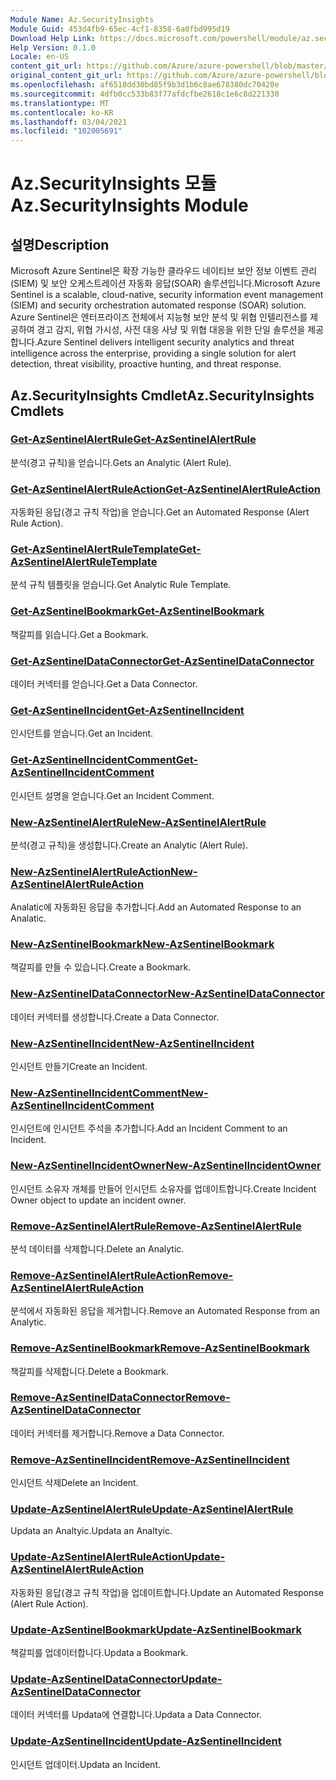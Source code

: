 ```yaml
---
Module Name: Az.SecurityInsights
Module Guid: 453d4fb9-65ec-4cf1-8358-6a0fbd995d19
Download Help Link: https://docs.microsoft.com/powershell/module/az.securityinsights
Help Version: 0.1.0
Locale: en-US
content_git_url: https://github.com/Azure/azure-powershell/blob/master/src/SecurityInsights/SecurityInsights/help/Az.SecurityInsights.md
original_content_git_url: https://github.com/Azure/azure-powershell/blob/master/src/SecurityInsights/SecurityInsights/help/Az.SecurityInsights.md
ms.openlocfilehash: af6518dd30bd85f9b3d1b6c8ae678380dc70420e
ms.sourcegitcommit: 4dfb0cc533b83f77afdcfbe2618c1e6c8d221330
ms.translationtype: MT
ms.contentlocale: ko-KR
ms.lasthandoff: 03/04/2021
ms.locfileid: "102005691"
---
```

# <span data-ttu-id="5a560-101">Az.SecurityInsights 모듈</span><span class="sxs-lookup"><span data-stu-id="5a560-101">Az.SecurityInsights Module</span></span>
## <span data-ttu-id="5a560-102">설명</span><span class="sxs-lookup"><span data-stu-id="5a560-102">Description</span></span>
<span data-ttu-id="5a560-103">Microsoft Azure Sentinel은 확장 가능한 클라우드 네이티브 보안 정보 이벤트 관리(SIEM) 및 보안 오케스트레이션 자동화 응답(SOAR) 솔루션입니다.</span><span class="sxs-lookup"><span data-stu-id="5a560-103">Microsoft Azure Sentinel is a scalable, cloud-native, security information event management (SIEM) and security orchestration automated response (SOAR) solution.</span></span> <span data-ttu-id="5a560-104">Azure Sentinel은 엔터프라이즈 전체에서 지능형 보안 분석 및 위협 인텔리전스를 제공하여 경고 감지, 위협 가시성, 사전 대응 사냥 및 위협 대응을 위한 단일 솔루션을 제공합니다.</span><span class="sxs-lookup"><span data-stu-id="5a560-104">Azure Sentinel delivers intelligent security analytics and threat intelligence across the enterprise, providing a single solution for alert detection, threat visibility, proactive hunting, and threat response.</span></span>

## <span data-ttu-id="5a560-105">Az.SecurityInsights Cmdlet</span><span class="sxs-lookup"><span data-stu-id="5a560-105">Az.SecurityInsights Cmdlets</span></span>
### [<span data-ttu-id="5a560-106">Get-AzSentinelAlertRule</span><span class="sxs-lookup"><span data-stu-id="5a560-106">Get-AzSentinelAlertRule</span></span>](Get-AzSentinelAlertRule.md)
<span data-ttu-id="5a560-107">분석(경고 규칙)을 얻습니다.</span><span class="sxs-lookup"><span data-stu-id="5a560-107">Gets an Analytic (Alert Rule).</span></span>

### [<span data-ttu-id="5a560-108">Get-AzSentinelAlertRuleAction</span><span class="sxs-lookup"><span data-stu-id="5a560-108">Get-AzSentinelAlertRuleAction</span></span>](Get-AzSentinelAlertRuleAction.md)
<span data-ttu-id="5a560-109">자동화된 응답(경고 규칙 작업)을 얻습니다.</span><span class="sxs-lookup"><span data-stu-id="5a560-109">Get an Automated Response (Alert Rule Action).</span></span>

### [<span data-ttu-id="5a560-110">Get-AzSentinelAlertRuleTemplate</span><span class="sxs-lookup"><span data-stu-id="5a560-110">Get-AzSentinelAlertRuleTemplate</span></span>](Get-AzSentinelAlertRuleTemplate.md)
<span data-ttu-id="5a560-111">분석 규칙 템플릿을 얻습니다.</span><span class="sxs-lookup"><span data-stu-id="5a560-111">Get Analytic Rule Template.</span></span>

### [<span data-ttu-id="5a560-112">Get-AzSentinelBookmark</span><span class="sxs-lookup"><span data-stu-id="5a560-112">Get-AzSentinelBookmark</span></span>](Get-AzSentinelBookmark.md)
<span data-ttu-id="5a560-113">책갈피를 읽습니다.</span><span class="sxs-lookup"><span data-stu-id="5a560-113">Get a Bookmark.</span></span>

### [<span data-ttu-id="5a560-114">Get-AzSentinelDataConnector</span><span class="sxs-lookup"><span data-stu-id="5a560-114">Get-AzSentinelDataConnector</span></span>](Get-AzSentinelDataConnector.md)
<span data-ttu-id="5a560-115">데이터 커넥터를 얻습니다.</span><span class="sxs-lookup"><span data-stu-id="5a560-115">Get a Data Connector.</span></span>

### [<span data-ttu-id="5a560-116">Get-AzSentinelIncident</span><span class="sxs-lookup"><span data-stu-id="5a560-116">Get-AzSentinelIncident</span></span>](Get-AzSentinelIncident.md)
<span data-ttu-id="5a560-117">인시던트를 얻습니다.</span><span class="sxs-lookup"><span data-stu-id="5a560-117">Get an Incident.</span></span>

### [<span data-ttu-id="5a560-118">Get-AzSentinelIncidentComment</span><span class="sxs-lookup"><span data-stu-id="5a560-118">Get-AzSentinelIncidentComment</span></span>](Get-AzSentinelIncidentComment.md)
<span data-ttu-id="5a560-119">인시던트 설명을 얻습니다.</span><span class="sxs-lookup"><span data-stu-id="5a560-119">Get an Incident Comment.</span></span>

### [<span data-ttu-id="5a560-120">New-AzSentinelAlertRule</span><span class="sxs-lookup"><span data-stu-id="5a560-120">New-AzSentinelAlertRule</span></span>](New-AzSentinelAlertRule.md)
<span data-ttu-id="5a560-121">분석(경고 규칙)을 생성합니다.</span><span class="sxs-lookup"><span data-stu-id="5a560-121">Create an Analytic (Alert Rule).</span></span>

### [<span data-ttu-id="5a560-122">New-AzSentinelAlertRuleAction</span><span class="sxs-lookup"><span data-stu-id="5a560-122">New-AzSentinelAlertRuleAction</span></span>](New-AzSentinelAlertRuleAction.md)
<span data-ttu-id="5a560-123">Analatic에 자동화된 응답을 추가합니다.</span><span class="sxs-lookup"><span data-stu-id="5a560-123">Add an Automated Response to an Analatic.</span></span>

### [<span data-ttu-id="5a560-124">New-AzSentinelBookmark</span><span class="sxs-lookup"><span data-stu-id="5a560-124">New-AzSentinelBookmark</span></span>](New-AzSentinelBookmark.md)
<span data-ttu-id="5a560-125">책갈피를 만들 수 있습니다.</span><span class="sxs-lookup"><span data-stu-id="5a560-125">Create a Bookmark.</span></span>

### [<span data-ttu-id="5a560-126">New-AzSentinelDataConnector</span><span class="sxs-lookup"><span data-stu-id="5a560-126">New-AzSentinelDataConnector</span></span>](New-AzSentinelDataConnector.md)
<span data-ttu-id="5a560-127">데이터 커넥터를 생성합니다.</span><span class="sxs-lookup"><span data-stu-id="5a560-127">Create a Data Connector.</span></span>

### [<span data-ttu-id="5a560-128">New-AzSentinelIncident</span><span class="sxs-lookup"><span data-stu-id="5a560-128">New-AzSentinelIncident</span></span>](New-AzSentinelIncident.md)
<span data-ttu-id="5a560-129">인시던트 만들기</span><span class="sxs-lookup"><span data-stu-id="5a560-129">Create an Incident.</span></span>

### [<span data-ttu-id="5a560-130">New-AzSentinelIncidentComment</span><span class="sxs-lookup"><span data-stu-id="5a560-130">New-AzSentinelIncidentComment</span></span>](New-AzSentinelIncidentComment.md)
<span data-ttu-id="5a560-131">인시던트에 인시던트 주석을 추가합니다.</span><span class="sxs-lookup"><span data-stu-id="5a560-131">Add an Incident Comment to an Incident.</span></span>

### [<span data-ttu-id="5a560-132">New-AzSentinelIncidentOwner</span><span class="sxs-lookup"><span data-stu-id="5a560-132">New-AzSentinelIncidentOwner</span></span>](New-AzSentinelIncidentOwner.md)
<span data-ttu-id="5a560-133">인시던트 소유자 개체를 만들어 인시던트 소유자를 업데이트합니다.</span><span class="sxs-lookup"><span data-stu-id="5a560-133">Create Incident Owner object to update an incident owner.</span></span>

### [<span data-ttu-id="5a560-134">Remove-AzSentinelAlertRule</span><span class="sxs-lookup"><span data-stu-id="5a560-134">Remove-AzSentinelAlertRule</span></span>](Remove-AzSentinelAlertRule.md)
<span data-ttu-id="5a560-135">분석 데이터를 삭제합니다.</span><span class="sxs-lookup"><span data-stu-id="5a560-135">Delete an Analytic.</span></span>

### [<span data-ttu-id="5a560-136">Remove-AzSentinelAlertRuleAction</span><span class="sxs-lookup"><span data-stu-id="5a560-136">Remove-AzSentinelAlertRuleAction</span></span>](Remove-AzSentinelAlertRuleAction.md)
<span data-ttu-id="5a560-137">분석에서 자동화된 응답을 제거합니다.</span><span class="sxs-lookup"><span data-stu-id="5a560-137">Remove an Automated Response from an Analytic.</span></span>

### [<span data-ttu-id="5a560-138">Remove-AzSentinelBookmark</span><span class="sxs-lookup"><span data-stu-id="5a560-138">Remove-AzSentinelBookmark</span></span>](Remove-AzSentinelBookmark.md)
<span data-ttu-id="5a560-139">책갈피를 삭제합니다.</span><span class="sxs-lookup"><span data-stu-id="5a560-139">Delete a Bookmark.</span></span>

### [<span data-ttu-id="5a560-140">Remove-AzSentinelDataConnector</span><span class="sxs-lookup"><span data-stu-id="5a560-140">Remove-AzSentinelDataConnector</span></span>](Remove-AzSentinelDataConnector.md)
<span data-ttu-id="5a560-141">데이터 커넥터를 제거합니다.</span><span class="sxs-lookup"><span data-stu-id="5a560-141">Remove a Data Connector.</span></span>

### [<span data-ttu-id="5a560-142">Remove-AzSentinelIncident</span><span class="sxs-lookup"><span data-stu-id="5a560-142">Remove-AzSentinelIncident</span></span>](Remove-AzSentinelIncident.md)
<span data-ttu-id="5a560-143">인시던트 삭제</span><span class="sxs-lookup"><span data-stu-id="5a560-143">Delete an Incident.</span></span>

### [<span data-ttu-id="5a560-144">Update-AzSentinelAlertRule</span><span class="sxs-lookup"><span data-stu-id="5a560-144">Update-AzSentinelAlertRule</span></span>](Update-AzSentinelAlertRule.md)
<span data-ttu-id="5a560-145">Updata an Analtyic.</span><span class="sxs-lookup"><span data-stu-id="5a560-145">Updata an Analtyic.</span></span>

### [<span data-ttu-id="5a560-146">Update-AzSentinelAlertRuleAction</span><span class="sxs-lookup"><span data-stu-id="5a560-146">Update-AzSentinelAlertRuleAction</span></span>](Update-AzSentinelAlertRuleAction.md)
<span data-ttu-id="5a560-147">자동화된 응답(경고 규칙 작업)을 업데이트합니다.</span><span class="sxs-lookup"><span data-stu-id="5a560-147">Update an Automated Response (Alert Rule Action).</span></span>

### [<span data-ttu-id="5a560-148">Update-AzSentinelBookmark</span><span class="sxs-lookup"><span data-stu-id="5a560-148">Update-AzSentinelBookmark</span></span>](Update-AzSentinelBookmark.md)
<span data-ttu-id="5a560-149">책갈피를 업데이터합니다.</span><span class="sxs-lookup"><span data-stu-id="5a560-149">Updata a Bookmark.</span></span>

### [<span data-ttu-id="5a560-150">Update-AzSentinelDataConnector</span><span class="sxs-lookup"><span data-stu-id="5a560-150">Update-AzSentinelDataConnector</span></span>](Update-AzSentinelDataConnector.md)
<span data-ttu-id="5a560-151">데이터 커넥터를 Updata에 연결합니다.</span><span class="sxs-lookup"><span data-stu-id="5a560-151">Updata a Data Connector.</span></span>

### [<span data-ttu-id="5a560-152">Update-AzSentinelIncident</span><span class="sxs-lookup"><span data-stu-id="5a560-152">Update-AzSentinelIncident</span></span>](Update-AzSentinelIncident.md)
<span data-ttu-id="5a560-153">인시던트 업데이터.</span><span class="sxs-lookup"><span data-stu-id="5a560-153">Updata an Incident.</span></span>
